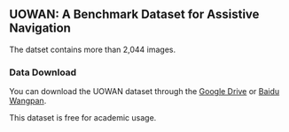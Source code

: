 ## UOWAN: A Benchmark Dataset for Assistive Navigation

The datset contains more than 2,044 images.

### Data Download

You can download the UOWAN dataset through the [Google Drive]() or [Baidu Wangpan]().


This dataset is free for academic usage.
